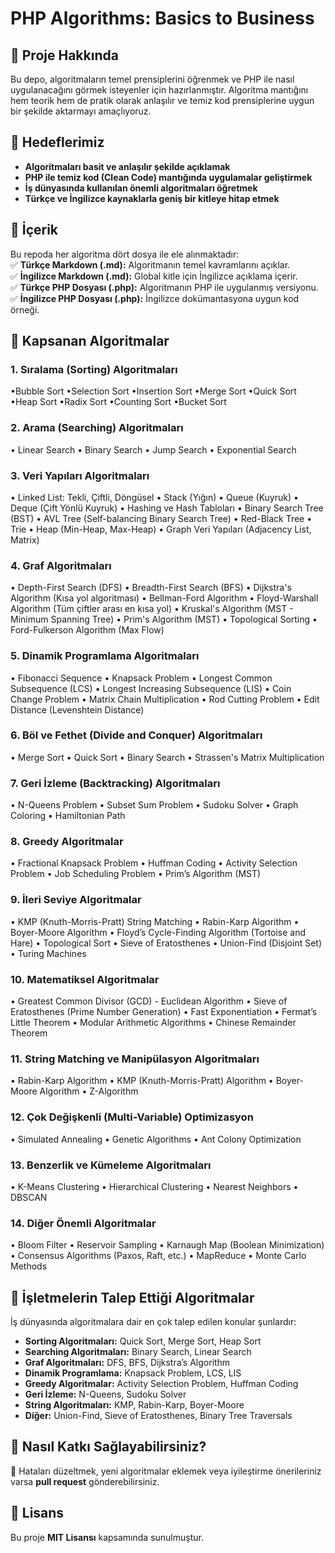 # PHP Algorithms: Basics to Business

## 📌 Proje Hakkında

Bu depo, algoritmaların temel prensiplerini öğrenmek ve PHP ile nasıl uygulanacağını görmek isteyenler için hazırlanmıştır. Algoritma mantığını hem teorik hem de pratik olarak anlaşılır ve temiz kod prensiplerine uygun bir şekilde aktarmayı amaçlıyoruz.

## 🎯 Hedeflerimiz

- **Algoritmaları basit ve anlaşılır şekilde açıklamak**  
- **PHP ile temiz kod (Clean Code) mantığında uygulamalar geliştirmek**  
- **İş dünyasında kullanılan önemli algoritmaları öğretmek**  
- **Türkçe ve İngilizce kaynaklarla geniş bir kitleye hitap etmek**  

## 📂 İçerik

Bu repoda her algoritma dört dosya ile ele alınmaktadır:  
✅ **Türkçe Markdown (.md):** Algoritmanın temel kavramlarını açıklar.  
✅ **İngilizce Markdown (.md):** Global kitle için İngilizce açıklama içerir.  
✅ **Türkçe PHP Dosyası (.php):** Algoritmanın PHP ile uygulanmış versiyonu.  
✅ **İngilizce PHP Dosyası (.php):** İngilizce dokümantasyona uygun kod örneği.  

## 📌 Kapsanan Algoritmalar

### 1. Sıralama (Sorting) Algoritmaları

•Bubble Sort
•Selection Sort
•Insertion Sort
•Merge Sort
•Quick Sort
•Heap Sort
•Radix Sort
•Counting Sort
•Bucket Sort

### 2. Arama (Searching) Algoritmaları

• Linear Search
• Binary Search
• Jump Search
• Exponential Search

### 3. Veri Yapıları Algoritmaları

• Linked List: Tekli, Çiftli, Döngüsel
• Stack (Yığın)
• Queue (Kuyruk)
• Deque (Çift Yönlü Kuyruk)
• Hashing ve Hash Tabloları
• Binary Search Tree (BST)
• AVL Tree (Self-balancing Binary Search Tree)
• Red-Black Tree
• Trie
• Heap (Min-Heap, Max-Heap)
• Graph Veri Yapıları (Adjacency List, Matrix)

### 4. Graf Algoritmaları

• Depth-First Search (DFS)
• Breadth-First Search (BFS)
• Dijkstra's Algorithm (Kısa yol algoritması)
• Bellman-Ford Algorithm
• Floyd-Warshall Algorithm (Tüm çiftler arası en kısa yol)
• Kruskal's Algorithm (MST - Minimum Spanning Tree)
• Prim's Algorithm (MST)
• Topological Sorting
• Ford-Fulkerson Algorithm (Max Flow)

### 5. Dinamik Programlama Algoritmaları

• Fibonacci Sequence
• Knapsack Problem
• Longest Common Subsequence (LCS)
• Longest Increasing Subsequence (LIS)
• Coin Change Problem
• Matrix Chain Multiplication
• Rod Cutting Problem
• Edit Distance (Levenshtein Distance)

### 6. Böl ve Fethet (Divide and Conquer) Algoritmaları

• Merge Sort
• Quick Sort
• Binary Search
• Strassen's Matrix Multiplication

### 7. Geri İzleme (Backtracking) Algoritmaları

• N-Queens Problem
• Subset Sum Problem
• Sudoku Solver
• Graph Coloring
• Hamiltonian Path

### 8. Greedy Algoritmalar

• Fractional Knapsack Problem
• Huffman Coding
• Activity Selection Problem
• Job Scheduling Problem
• Prim’s Algorithm (MST)

### 9. İleri Seviye Algoritmalar

• KMP (Knuth-Morris-Pratt) String Matching
• Rabin-Karp Algorithm
• Boyer-Moore Algorithm
• Floyd’s Cycle-Finding Algorithm (Tortoise and Hare)
• Topological Sort
• Sieve of Eratosthenes
• Union-Find (Disjoint Set)
• Turing Machines
  
### 10. Matematiksel Algoritmalar

• Greatest Common Divisor (GCD) - Euclidean Algorithm
• Sieve of Eratosthenes (Prime Number Generation)
• Fast Exponentiation
• Fermat’s Little Theorem
• Modular Arithmetic Algorithms
• Chinese Remainder Theorem

### 11. String Matching ve Manipülasyon Algoritmaları

• Rabin-Karp Algorithm
• KMP (Knuth-Morris-Pratt) Algorithm
• Boyer-Moore Algorithm
• Z-Algorithm

### 12. Çok Değişkenli (Multi-Variable) Optimizasyon

• Simulated Annealing
• Genetic Algorithms
• Ant Colony Optimization
  
### 13. Benzerlik ve Kümeleme Algoritmaları

• K-Means Clustering
• Hierarchical Clustering
• Nearest Neighbors
• DBSCAN

### 14. Diğer Önemli Algoritmalar  

• Bloom Filter
• Reservoir Sampling
• Karnaugh Map (Boolean Minimization)
• Consensus Algorithms (Paxos, Raft, etc.)
• MapReduce
• Monte Carlo Methods

## 🚀 İşletmelerin Talep Ettiği Algoritmalar  

İş dünyasında algoritmalara dair en çok talep edilen konular şunlardır:

- **Sorting Algoritmaları:** Quick Sort, Merge Sort, Heap Sort  
- **Searching Algoritmaları:** Binary Search, Linear Search  
- **Graf Algoritmaları:** DFS, BFS, Dijkstra’s Algorithm  
- **Dinamik Programlama:** Knapsack Problem, LCS, LIS  
- **Greedy Algoritmalar:** Activity Selection Problem, Huffman Coding  
- **Geri İzleme:** N-Queens, Sudoku Solver  
- **String Algoritmaları:** KMP, Rabin-Karp, Boyer-Moore  
- **Diğer:** Union-Find, Sieve of Eratosthenes, Binary Tree Traversals  

## 🚀 Nasıl Katkı Sağlayabilirsiniz?

🎯 Hataları düzeltmek, yeni algoritmalar eklemek veya iyileştirme önerileriniz varsa **pull request** gönderebilirsiniz.  

## 📜 Lisans

Bu proje **MIT Lisansı** kapsamında sunulmuştur.  
